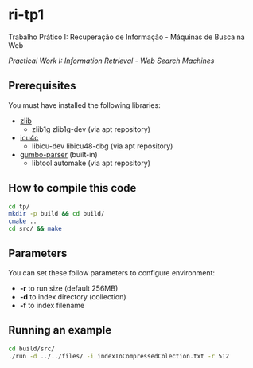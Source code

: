 ri-tp1
======

Trabalho Prático I: Recuperação de Informação - Máquinas de Busca na Web

*Practical Work I: Information Retrieval - Web Search Machines*

## Prerequisites
You must have installed the following libraries:

- [zlib](http://www.zlib.net/)
  * zlib1g zlib1g-dev (via apt repository)
- [icu4c](http://site.icu-project.org/download)
  * libicu-dev libicu48-dbg (via apt repository)
- [gumbo-parser](https://github.com/google/gumbo-parser) (built-in)
  * libtool automake (via apt repository)

## How to compile this code
```bash
cd tp/
mkdir -p build && cd build/
cmake ..
cd src/ && make
```

## Parameters
You can set these follow parameters to configure environment:

- **-r** to run size (default 256MB)
- **-d** to index directory (collection)
- **-f** to index filename

## Running an example
```bash
cd build/src/
./run -d ../../files/ -i indexToCompressedColection.txt -r 512
```
